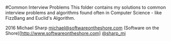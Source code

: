 #Common Interview Problems
This folder contains my solutions to common interview problems and algorithms
found often in Computer Science - like FizzBang and Euclid's Algorithm.  

2016 Michael Sharp
michael@softwareontheshore.com
(Software on the Shore)[http://www.softwareontheshore.com]
[@sharp_mi](https://twitter.com/sharp_mi)
